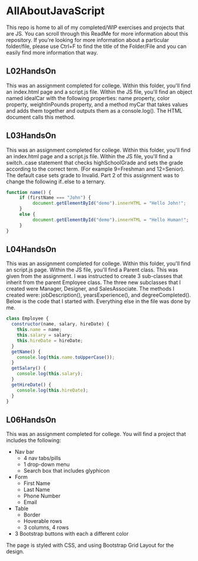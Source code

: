 # AllAboutJavaScript
This repo is home to all of my completed/WIP exercises and projects that are JS. You can scroll through this ReadMe for more information about this repository. If you're looking for more information about a particular folder/file, please use Ctrl+F to find the title of the Folder/File and you can easily find more information that way.

## L02HandsOn
This was an assignment completed for college. Within this folder, you'll find an index.html page and a script.js file. Within the JS file, you'll find an object named idealCar with the following properties: name property, color property, weightInPounds property, and a method myCar that takes values and adds them together and outputs them as a console.log(). The HTML document calls this method.

## L03HandsOn
This was an assignment completed for college. Within this folder, you'll find an index.html page and a script.js file. Within the JS file, you'll find a switch..case statement that checks highSchoolGrade and sets the grade according to the correct term. (For example 9=Freshman and 12=Senior). The default case sets grade to Invalid. Part 2 of this assignment was to change the following if..else to a ternary.

```javascript
function name() {
     if (firstName === "John") {  
          document.getElementById("demo").innerHTML = "Hello John!";  
     }  
     else {  
          document.getElementById("demo").innerHTML = "Hello Human!";  
     }  
}
```

## L04HandsOn
This was an assignment completed for college. Within this folder, you'll find an script.js page. Within the JS file, you'll find a Parent class. This was given from the assignment. I was instructed to create 3 sub-classes that inherit from the parent Employee class. The three new subclasses that I created were Manager, Designer, and SalesAssociate. The methods I created were: jobDescription(), yearsExperience(), and degreeCompleted(). Below is the code that I started with. Everything else in the file was done by me.

```javascript
class Employee {
  constructor(name, salary, hireDate) {
    this.name = name;
    this.salary = salary;
    this.hireDate = hireDate;
  }
  getName() {
    console.log(this.name.toUpperCase());
  }
  getSalary() {
    console.log(this.salary);
  }
  getHireDate() {
    console.log(this.hireDate);
  }
}
```

## L06HandsOn
This was an assignment completed for college. You will find a project that includes the following: 
* Nav bar
     * 4 nav tabs/pills
     * 1 drop-down menu
     * Search box that includes glyphicon
* Form
     * First Name
     * Last Name
     * Phone Number
     * Email
* Table
     * Border
     * Hoverable rows
     * 3 columns, 4 rows
* 3 Bootstrap buttons with each a different color

The page is styled with CSS, and using Bootstrap Grid Layout for the design.
